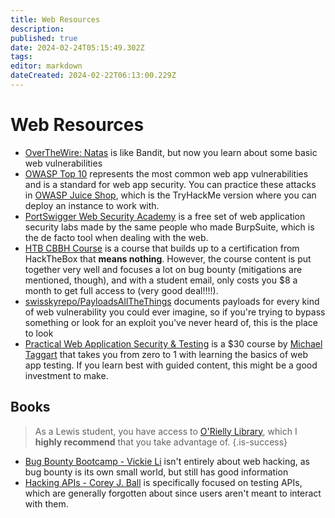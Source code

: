 ```yaml
---
title: Web Resources
description: 
published: true
date: 2024-02-24T05:15:49.302Z
tags: 
editor: markdown
dateCreated: 2024-02-22T06:13:00.229Z
---
```


# Web Resources

- [OverTheWire: Natas](https://overthewire.org/wargames/natas/) is like Bandit, but now you learn about some basic web vulnerabilities
- [OWASP Top 10](https://owasp.org/Top10/) represents the most common web app vulnerabilities and is a standard for web app security. You can practice these attacks in [OWASP Juice Shop](https://tryhackme.com/room/owaspjuiceshop), which is the TryHackMe version where you can deploy an instance to work with.
- [PortSwigger Web Security Academy](https://portswigger.net/web-security) is a free set of web application security labs made by the same people who made BurpSuite, which is the de facto tool when dealing with the web.
- [HTB CBBH Course](https://academy.hackthebox.com/preview/certifications/htb-certified-bug-bounty-hunter) is a course that builds up to a certification from HackTheBox that **means nothing**. However, the course content is put together very well and focuses a lot on bug bounty (mitigations are mentioned, though), and with a student email, only costs you $8 a month to get full access to (very good deal!!!!).
- [swisskyrepo/PayloadsAllTheThings](https://github.com/swisskyrepo/PayloadsAllTheThings) documents payloads for every kind of web vulnerability you could ever imagine, so if you're trying to bypass something or look for an exploit you've never heard of, this is the place to look
- [Practical Web Application Security & Testing](https://academy.tcm-sec.com/p/practical-web-application-security-and-testing) is a $30 course by [Michael Taggart](https://fosstodon.org/@mttaggart) that takes you from zero to 1 with learning the basics of web app testing. If you learn best with guided content, this might be a good investment to make.

## Books
> As a Lewis student, you have access to [O'Rielly Library](https://learning.oreilly.com/home/), which I **highly recommend** that you take advantage of.
{.is-success}

- [Bug Bounty Bootcamp - Vickie Li](https://learning.oreilly.com/library/view/bug-bounty-bootcamp/9781098129088/) isn't entirely about web hacking, as bug bounty is its own small world, but still has good information
- [Hacking APIs - Corey J. Ball](https://learning.oreilly.com/library/view/hacking-apis/9781098130244/) is specifically focused on testing APIs, which are generally forgotten about since users aren't meant to interact with them. 